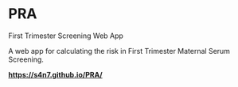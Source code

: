 # PRA
First Trimester Screening Web App


A web app for calculating the risk in First Trimester Maternal Serum Screening.


**https://s4n7.github.io/PRA/**
